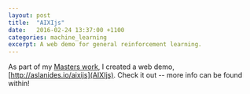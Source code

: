 ```yaml
---
layout: post
title:  "AIXIjs"
date:   2016-02-24 13:37:00 +1100
categories: machine_learning
excerpt: A web demo for general reinforcement learning.
---
```


As part of my [Masters work](docs/masters_thesis.pdf), I created a web demo, [http://aslanides.io/aixijs](AIXIjs). Check it out -- more info can be found within!